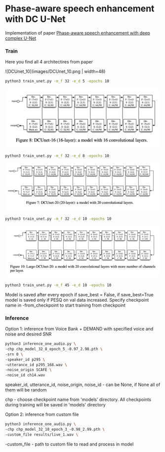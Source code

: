 # Phase-aware speech enhancement with DC U-Net
Implementation of paper [Phase-aware speech enhancement with deep complex U-Net](https://openreview.net/pdf?id=SkeRTsAcYm) 

### Train
Here you find all 4 architectires from paper

![DCUnet_10](images/DCUnet_10.png | width=48)

```bash
python3 train_unet.py -m_f 32 -e_d 5 -epochs 10
```

![DCUnet_16](images/DCUnet_16.png)

```bash
python3 train_unet.py -m_f 32 -e_d 8 -epochs 10
```

![DCUnet_20](images/DCUnet_20.png)

```bash
python3 train_unet.py -m_f 32 -e_d 10 -epochs 10
```

![DCUnet_20](images/Large_DCUnet_20.png)

```bash
python3 train_unet.py -m_f 45 -e_d 10 -epochs 10
```

Model is saved after every epoch if save_best = False, if save_best=True
model is saved only if PESQ on val data increased.
Specify checkpoint name in -from_checkpoint to start training from checkpoint

### Inference
Option 1: inference from Voice Bank + DEMAND with specified voice and noise and 
desired SNR

```bash
python3 inference_one_audio.py \
-chp chp_model_32_8_epoch_5_-0.97_2.98.pth \
-srn 0 \
-speaker_id p295 \
-utterance_id p295_168.wav \
-noise_origin SCAFE \
-noise_id ch14.wav
```
speaker_id, utterance_id, noise_origin, noise_id - can be None, if None
all of them will be random

chp - choose checkpoint name from 'models' directory. All checkpoints during training will be saved in
'models' directory

Option 2: inference from custom file
```bash
python3 inference_one_audio.py \
-chp chp_model_32_10_epoch_3_-0.98_2.99.pth \
-custom_file results/live_1.wav \
```
-custom_file - path to custom file to read and process in model



